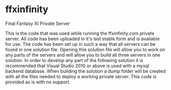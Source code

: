 ffxinfinity
===========

Final Fantasy XI Private Server

This is the code that was used while running the ffxinfinity.com private server.  All code has been uploaded in it's last stable form and is available for use.  The code has been set up in such a way that all servers can be found in one solution file.  Opening this solution file will allow you to work on any parts of the servers and will allow you to build all three servers in one solution.  In order to develop any part of the following solution it is recommended that Visual Studio 2010 or above is used with a mysql backend database.  When building the solution a dump folder will be created with all the files needed to deploy a working private server.  This code is provided as is with no support.
